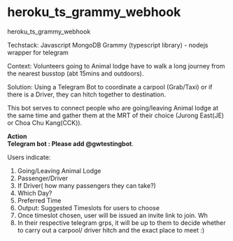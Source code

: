 # heroku_ts_grammy_webhook
heroku_ts_grammy_webhook

Techstack: 
Javascript
MongoDB
Grammy (typescript library) - nodejs wrapper for telegram

Context: Volunteers going to Animal lodge have to walk a long journey from the nearest busstop (abt 15mins and outdoors).  

Solution: Using a Telegram Bot to coordinate a carpool (Grab/Taxi) or if there is a Driver, they can hitch together to destination.  

This bot serves to connect people who are going/leaving Animal lodge at the same time and gather them at the MRT of their choice (Jurong East(JE) or Choa Chu Kang(CCK)). 

__Action__      
__Telegram bot : Please add @gwtestingbot__. 

Users  indicate:  
1) Going/Leaving Animal Lodge
2) Passenger/Driver
3) If Driver( how many passengers they can take?)
4) Which Day?
5) Preferred Time
6) Output: Suggested Timeslots for users to choose
7) Once timeslot chosen, user will be issued an invite link to join. Wh
8) In their respective telegram grps, it will be up to them to decide whether to carry out a carpool/ driver hitch and the exact place to meet :)
